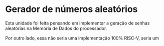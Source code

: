 # Gerador de números aleatórios

Esta unidade foi feita pensando em implementar a geração de senhas aleatórias na Memória de Dados do processador.

Por outro lado, essa não seria uma implementação 100% RISC-V, seria um
